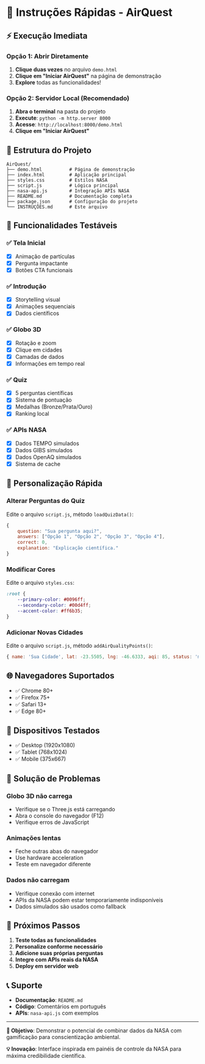 # 🚀 Instruções Rápidas - AirQuest

## ⚡ Execução Imediata

### Opção 1: Abrir Diretamente
1. **Clique duas vezes** no arquivo `demo.html`
2. **Clique em "Iniciar AirQuest"** na página de demonstração
3. **Explore** todas as funcionalidades!

### Opção 2: Servidor Local (Recomendado)
1. **Abra o terminal** na pasta do projeto
2. **Execute**: `python -m http.server 8000`
3. **Acesse**: `http://localhost:8000/demo.html`
4. **Clique em "Iniciar AirQuest"**

## 📁 Estrutura do Projeto

```
AirQuest/
├── demo.html          # Página de demonstração
├── index.html         # Aplicação principal
├── styles.css         # Estilos NASA
├── script.js          # Lógica principal
├── nasa-api.js        # Integração APIs NASA
├── README.md          # Documentação completa
├── package.json       # Configuração do projeto
└── INSTRUÇÕES.md      # Este arquivo
```

## 🎯 Funcionalidades Testáveis

### ✅ Tela Inicial
- [x] Animação de partículas
- [x] Pergunta impactante
- [x] Botões CTA funcionais

### ✅ Introdução
- [x] Storytelling visual
- [x] Animações sequenciais
- [x] Dados científicos

### ✅ Globo 3D
- [x] Rotação e zoom
- [x] Clique em cidades
- [x] Camadas de dados
- [x] Informações em tempo real

### ✅ Quiz
- [x] 5 perguntas científicas
- [x] Sistema de pontuação
- [x] Medalhas (Bronze/Prata/Ouro)
- [x] Ranking local

### ✅ APIs NASA
- [x] Dados TEMPO simulados
- [x] Dados GIBS simulados
- [x] Dados OpenAQ simulados
- [x] Sistema de cache

## 🔧 Personalização Rápida

### Alterar Perguntas do Quiz
Edite o arquivo `script.js`, método `loadQuizData()`:

```javascript
{
    question: "Sua pergunta aqui?",
    answers: ["Opção 1", "Opção 2", "Opção 3", "Opção 4"],
    correct: 0,
    explanation: "Explicação científica."
}
```

### Modificar Cores
Edite o arquivo `styles.css`:

```css
:root {
    --primary-color: #0096ff;
    --secondary-color: #00d4ff;
    --accent-color: #ff6b35;
}
```

### Adicionar Novas Cidades
Edite o arquivo `script.js`, método `addAirQualityPoints()`:

```javascript
{ name: 'Sua Cidade', lat: -23.5505, lng: -46.6333, aqi: 85, status: 'moderate' }
```

## 🌐 Navegadores Suportados

- ✅ Chrome 80+
- ✅ Firefox 75+
- ✅ Safari 13+
- ✅ Edge 80+

## 📱 Dispositivos Testados

- ✅ Desktop (1920x1080)
- ✅ Tablet (768x1024)
- ✅ Mobile (375x667)

## 🐛 Solução de Problemas

### Globo 3D não carrega
- Verifique se o Three.js está carregando
- Abra o console do navegador (F12)
- Verifique erros de JavaScript

### Animações lentas
- Feche outras abas do navegador
- Use hardware acceleration
- Teste em navegador diferente

### Dados não carregam
- Verifique conexão com internet
- APIs da NASA podem estar temporariamente indisponíveis
- Dados simulados são usados como fallback

## 🚀 Próximos Passos

1. **Teste todas as funcionalidades**
2. **Personalize conforme necessário**
3. **Adicione suas próprias perguntas**
4. **Integre com APIs reais da NASA**
5. **Deploy em servidor web**

## 📞 Suporte

- **Documentação**: `README.md`
- **Código**: Comentários em português
- **APIs**: `nasa-api.js` com exemplos

---

**🎯 Objetivo**: Demonstrar o potencial de combinar dados da NASA com gamificação para conscientização ambiental.

**💡 Inovação**: Interface inspirada em painéis de controle da NASA para máxima credibilidade científica.
